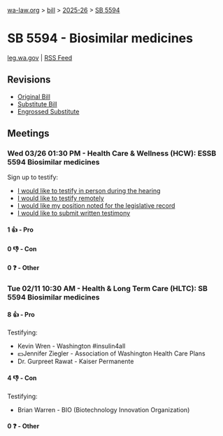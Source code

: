 [wa-law.org](/) > [bill](/bill/) > [2025-26](/bill/2025-26/) > [SB 5594](/bill/2025-26/sb/5594/)

# SB 5594 - Biosimilar medicines
[leg.wa.gov](https://app.leg.wa.gov/billsummary?BillNumber=5594&Year=2025&Initiative=false) | [RSS Feed](./rss.xml)

## Revisions
* [Original Bill](1/)
* [Substitute Bill](S/)
* [Engrossed Substitute](S.E/)

## Meetings
### Wed 03/26 01:30 PM - Health Care & Wellness (HCW): ESSB 5594 Biosimilar medicines
Sign up to testify:
* [I would like to testify in person during the hearing](https://app.leg.wa.gov/csi/Testifier/Add?chamber=House&mId=33120&aId=166063&caId=26744&tId=1)
* [I would like to testify remotely](https://app.leg.wa.gov/csi/Testifier/Add?chamber=House&mId=33120&aId=166063&caId=26744&tId=2)
* [I would like my position noted for the legislative record](https://app.leg.wa.gov/csi/Testifier/Add?chamber=House&mId=33120&aId=166063&caId=26744&tId=3)
* [I would like to submit written testimony](https://app.leg.wa.gov/csi/Testifier/Add?chamber=House&mId=33120&aId=166063&caId=26744&tId=4)

#### 1 👍 - Pro

#### 0 👎 - Con

#### 0 ❓ - Other

### Tue 02/11 10:30 AM - Health & Long Term Care (HLTC): SB 5594 Biosimilar medicines
#### 8 👍 - Pro
Testifying:
* Kevin Wren - Washington #insulin4all
* 💵Jennifer Ziegler - Association of Washington Health Care Plans
* Dr. Gurpreet Rawat - Kaiser Permanente

#### 4 👎 - Con
Testifying:
* Brian Warren - BIO (Biotechnology Innovation Organization)

#### 0 ❓ - Other
